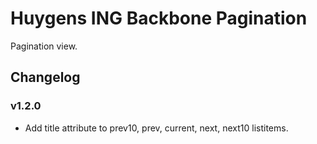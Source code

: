 # Huygens ING Backbone Pagination

Pagination view.

## Changelog

### v1.2.0

* Add title attribute to prev10, prev, current, next, next10 listitems.